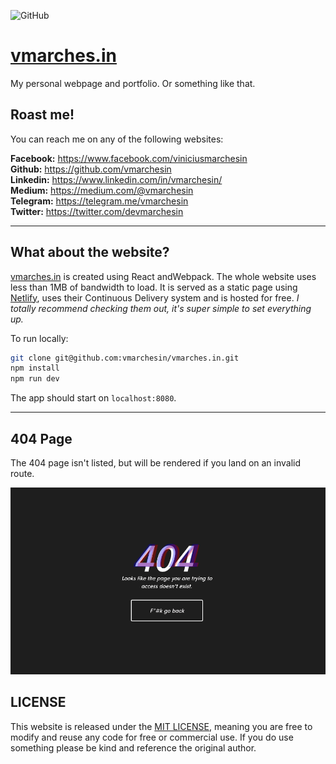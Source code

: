 ![GitHub](https://img.shields.io/github/license/mashape/apistatus.svg)

# [vmarches.in](https://vmarches.in)
My personal webpage and portfolio. Or something like that.

## Roast me!
You can reach me on any of the following websites:

**Facebook:** https://www.facebook.com/viniciusmarchesin<br/>
**Github:** https://github.com/vmarchesin<br/>
**Linkedin:** https://www.linkedin.com/in/vmarchesin/<br/>
**Medium:** https://medium.com/@vmarchesin<br/>
**Telegram:** https://telegram.me/vmarchesin<br/>
**Twitter:** https://twitter.com/devmarchesin

***

## What about the website?

[vmarches.in](https://vmarches.in) is created using React andWebpack. The whole website uses less than 1MB of bandwidth to load. It is served as a static page using [Netlify](https://www.netlify.com/), uses their Continuous Delivery system and is hosted for free. *I totally recommend checking them out, it's super simple to set everything up.*

To run locally:

```bash
git clone git@github.com:vmarchesin/vmarches.in.git
npm install
npm run dev
```

The app should start on `localhost:8080`.

***

## 404 Page

The 404 page isn't listed, but will be rendered if you land on an invalid route.

![404 Error Page](./assets/404.gif)

## LICENSE

This website is released under the [MIT LICENSE](https://github.com/vmarchesin/vmarches.in/blob/master/LICENSE), meaning you are free to modify and reuse any code for free or commercial use. If you do use something please be kind and reference the original author.
